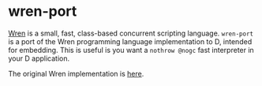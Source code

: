 # wren-port

[Wren](https://wren.io/) is a small, fast, class-based concurrent scripting language.
`wren-port` is a port of the Wren programming language implementation to D, intended for embedding. This is useful is you want a `nothrow @nogc` fast interpreter in your D application.

The original Wren implementation is [here](https://github.com/wren-lang).